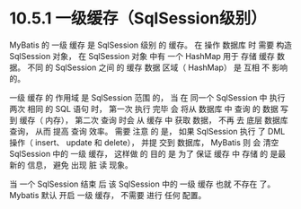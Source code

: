 # 10.5.1 一级缓存（SqlSession级别）

MyBatis 的 一级 缓存 是 SqlSession 级别 的 缓存。 在 操作 数据库 时 需要 构造 SqlSession 对象， 在 SqlSession 对象 中有 一个 HashMap 用于 存储 缓存 数据。 不同 的 SqlSession 之间 的 缓存 数据 区域（ HashMap） 是 互相 不 影响 的。

一级 缓存 的 作用域 是 SqlSession 范围 的， 当 在 同一个 SqlSession 中 执行 两次 相同 的 SQL 语句 时， 第一次 执行 完毕 会 将从 数据库 中 查询 的 数据 写到 缓存（ 内存）， 第二次 查询 时会 从 缓存 中 获取 数据， 不再 去 底层 数据库 查询， 从而 提高 查询 效率。 需要 注意 的 是， 如果 SqlSession 执行 了 DML 操作（ insert、 update 和 delete）， 并提 交到 数据库， MyBatis 则 会 清空 SqlSession 中的 一级 缓存， 这样做 的 目的 是 为了 保证 缓存 中 存储 的 是最 新的 信息， 避免 出现 脏 读 现象。

当 一个 SqlSession 结束 后 该 SqlSession 中的 一级 缓存 也就 不存在 了。 Mybatis 默认 开启 一级 缓存， 不需要 进行 任何 配置。





